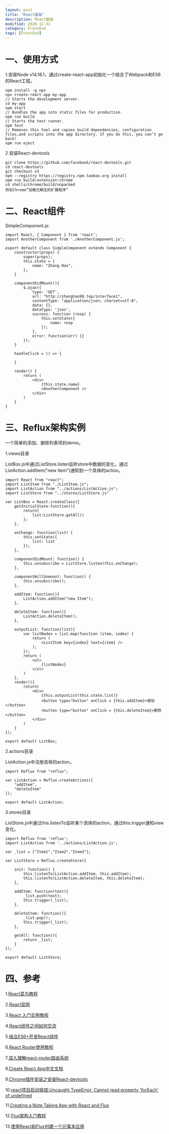 ```yaml
---
layout: post
title: "React基础"
description: React基础
modified: 2020-12-31
category: FrontEnd
tags: [FrontEnd]
---
```


# 一、使用方式

1.安装Node v14.18.1，通过create-react-app初始化一个结合了Webpack和ES6的React工程。

    npm install -g npx
    npx create-react-app my-app
    // Starts the development server.
    cd my-app
    npm start
    // Bundles the app into static files for production.
    npm run build
    // Starts the test runner.
    npm test
    // Removes this tool and copies build dependencies, configuration files,and scripts into the app directory. If you do this, you can’t go back!
    npm run eject

2.安装React-devtools

    git clone https://github.com/facebook/react-devtools.git
    cd react-devtools
    git checkout v3
    npm --registry https://registry.npm.taobao.org install
    npm run build:extension:chrome
    cd shells/chrome/build/unpacked
    然后Chrome“加载已解压的扩展程序”

# 二、React组件

SimpleComponent.js:

    import React, { Component } from 'react';
    import AnotherComponent from './AnotherComponent.js';

    export default class SimpleComponent extends Component {
        constructor(props) {
            super(props);
            this.state = {
                name: "Zhang Hao",
            };
        }
        
        componentDidMount(){
            $.ajax({
                type: 'GET',
                url: "http://zhanghao90.top/interface1",
                contentType: "application/json; charset=utf-8",
                data: {},
                dataType: 'json',
                success: function (resp) {
                    this.setState({
                        name: resp
                    });
                },
                error: function(err) {}
            });
        }
        
        handleClick = () => {
        
        }

        render() {
            return (
                <div>
                    {this.state.name}
                    <AnotherComponent />
                </div>
            )
        }
    }
    
# 三、Reflux架构实例

一个简单的添加、删除列表项的demo。

1.views目录

ListBox.js中通过ListStore.listen监听store中数据的变化，通过ListAction.addItem("new Item")通知到一个具体的action。

	import React from "react";
	import ListItem from "./ListItem.js";
	import ListAction from "../actions/ListAction.js";
	import ListStore from "../stores/ListStore.js"

	var ListBox = React.createClass({
	    getInitialState:function(){
	        return{
	            list:ListStore.getAll()
	        };
	    },

	    onChange: function(list) {
	        this.setState({
	            list: list
	        });
	    },

	    componentDidMount: function() {
	        this.unsubscribe = ListStore.listen(this.onChange);
	    },

	    componentWillUnmount: function() {
	        this.unsubscribe();
	    },

	    addItem: function(){
	        ListAction.addItem("new Item");
	    },

	    deleteItem: function(){
	        ListAction.deleteItem();
	    },

	    outputList: function(list){
	        var listNodes = list.map(function (item, index) {
	            return (
	                <ListItem key={index} text={item} />
	            );
	        });
	        return (
	            <ul>
	                {listNodes}
	            </ul>
	        )
	    },
	    render(){
	        return(
	            <div>
	                {this.outputList(this.state.list)}
	                <button type="button" onClick = {this.addItem}>增加</button>
	                <button type="button" onClick = {this.deleteItem}>删除</button>
	            </div>
	        )
	    }
	});

	export default ListBox;

2.actions目录

ListAction.js中注册具体的action。

	import Reflux from "reflux";

	var ListAction = Reflux.createActions([
	    "addItem",
	    "deleteItem"
	]);

	export default ListAction;

3.stores目录

ListStore.js中通过this.listenTo监听某个具体的action，通过this.trigger通知view变化。

	import Reflux from 'reflux';
	import ListAction from '../actions/ListAction.js';

	var _list = ["Item1","Item2","Item3"];

	var ListStore = Reflux.createStore({

	    init: function() {
	        this.listenTo(ListAction.addItem, this.addItem);
	        this.listenTo(ListAction.deleteItem, this.deleteItem);
	    },

	    addItem: function(text){
	        _list.push(text);
	        this.trigger(_list);
	    },

	    deleteItem: function(){
	        _list.pop();
	        this.trigger(_list);
	    },
	    
	    getAll: function(){
	        return _list;
	    }
	});

	export default ListStore;

# 四、参考

1.[React菜鸟教程](http://www.runoob.com/react/react-tutorial.html)

2.[React官网](https://zh-hans.reactjs.org/)

3.[React 入门实例教程](http://www.ruanyifeng.com/blog/2015/03/react.html)

4.[React组件之间如何交流](https://www.cnblogs.com/aivnfjgj/p/6180779.html)

5.[结合ES6+开发React组件](http://www.oschina.net/question/2012764_242688?fromerr=FNP2HGiK)

6.[React Router使用教程](http://www.ruanyifeng.com/blog/2016/05/react_router.html)

7.[深入理解react-router路由系统](https://segmentfault.com/a/1190000004075348?utm_source=tuicool&utm_medium=referral)

8.[Create React App中文文档](https://create-react-app.bootcss.com/)

9.[Chrome插件安装之安装React-devtools](https://blog.csdn.net/qq_41956139/article/details/105816438)

10.[react项目启动报错:Uncaught TypeError: Cannot read property 'forEach' of undefined](https://blog.csdn.net/feinifi/article/details/112448350)

11.[Creating a Note Taking App with React and Flux](https://www.sitepoint.com/creating-note-taking-app-react-flux/)

12.[Flux架构入门教程](http://www.ruanyifeng.com/blog/2016/01/flux.html)

13.[使用React和Flux创建一个记事本应用](http://www.jcodecraeer.com/a/javascript/2015/0311/2581.html)